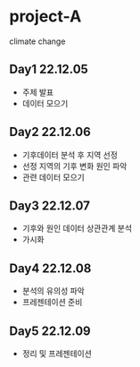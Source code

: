 # project-A
climate change

## Day1 22.12.05
- 주제 발표
- 데이터 모으기

## Day2 22.12.06
- 기후데이터 분석 후 지역 선정
- 선정 지역의 기후 변화 원인 파악
- 관련 데이터 모으기

## Day3 22.12.07
- 기후와 원인 데이터 상관관계 분석
- 가시화

## Day4 22.12.08
- 분석의 유의성 파악
- 프레젠테이션 준비

## Day5 22.12.09
- 정리 및 프레젠테이션
